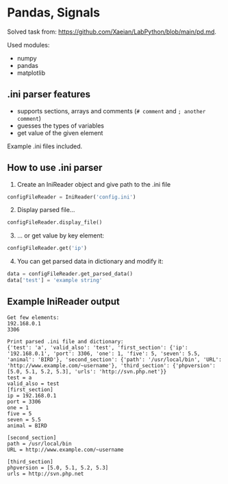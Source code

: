 # Pandas, Signals

Solved task from: https://github.com/Xaeian/LabPython/blob/main/pd.md.

Used modules:
* numpy
* pandas
* matplotlib

## .ini parser features
* supports sections, arrays and comments (``# comment`` and ``; another comment``)
* guesses the types of variables
* get value of the given element

Example .ini files included.

## How to use .ini parser
1. Create an IniReader object and give path to the .ini file 
```python
configFileReader = IniReader('config.ini')
```

2. Display parsed file...
```python
configFileReader.display_file()
```

3. ... or get value by key element:
```python
configFileReader.get('ip')
```

4. You can get parsed data in dictionary and modify it:
```python
data = configFileReader.get_parsed_data()
data['test'] = 'example string'
```

## Example IniReader output
```commandline
Get few elements:
192.168.0.1
3306

Print parsed .ini file and dictionary:
{'test': 'a', 'valid_also': 'test', 'first_section': {'ip': '192.168.0.1', 'port': 3306, 'one': 1, 'five': 5, 'seven': 5.5, 'animal': 'BIRD'}, 'second_section': {'path': '/usr/local/bin', 'URL': 'http://www.example.com/~username'}, 'third_section': {'phpversion': [5.0, 5.1, 5.2, 5.3], 'urls': 'http://svn.php.net'}}
test = a
valid_also = test
[first_section]
ip = 192.168.0.1
port = 3306
one = 1
five = 5
seven = 5.5
animal = BIRD

[second_section]
path = /usr/local/bin
URL = http://www.example.com/~username

[third_section]
phpversion = [5.0, 5.1, 5.2, 5.3]
urls = http://svn.php.net
```